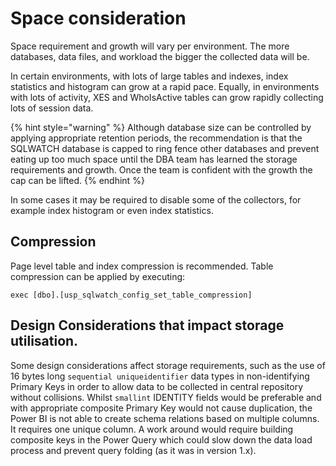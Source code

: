 # Space consideration

Space requirement and growth will vary per environment. The more databases, data files, and workload the bigger the collected data will be. 

In certain environments, with lots of large tables and indexes, index statistics and histogram can grow at a rapid pace. Equally, in environments with lots of activity, XES  and WhoIsActive tables can grow rapidly collecting lots of session data. 

{% hint style="warning" %}
Although database size can be controlled by applying appropriate retention periods, the recommendation is that the SQLWATCH database is capped to ring fence other databases and prevent eating up too much space until the DBA team has learned the storage requirements and growth. Once the team is confident with the growth the cap can be lifted.
{% endhint %}

In some cases it may be required to disable some of the collectors, for example index histogram or even index statistics. 

## Compression

Page level table and index compression is recommended. Table compression can be applied by executing:

`exec [dbo].[usp_sqlwatch_config_set_table_compression]`

## Design Considerations that impact storage utilisation. 

Some design considerations affect storage requirements, such as the use of 16 bytes long `sequential uniqueidentifier` data types in non-identifying Primary Keys in order to allow data to be collected in central repository without collisions. Whilst `smallint` IDENTITY fields would be preferable and with appropriate composite Primary Key would not cause duplication, the Power BI is not able to create schema relations based on multiple columns. It requires one unique column. A work around would require building composite keys in the Power Query which could slow down the data load process and prevent query folding \(as it was in version 1.x\).



